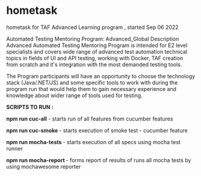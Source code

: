 # hometask

hometask for TAF Advanced Learning program , started Sep 06 2022

Automated Testing Mentoring Program: Advanced_Global
Description
Advanced Automated Testing Mentoring Program is intended for E2 level specialists and covers wide range of advanced test automation technical topics in fields of UI and API testing, working with Docker, TAF creation from scratch and it's integration with the most demanded testing tools.

The Program participants will have an opportunity to choose the technology stack (Java/.NET/JS) and some specific tools to work with during the program run that would help them to gain necessary experience and knowledge about wider range of tools used for testing.

<b>SCRIPTS TO RUN : </b>

<b>npm run cuc-all</b> - starts run of all features from cucumber features

<b>npm run cuc-smoke </b> - starts execution of smoke test - cucumber feature

<b>npm run mocha-tests </b> - starts execution of all specs using mocha test runner 

<b>npm run mocha-report </b> - forms report of results of runs all mocha tests by using mochawesome reporter

